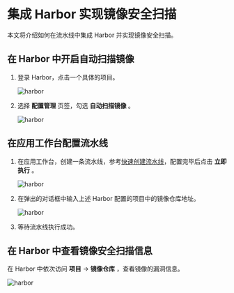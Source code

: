 # 集成 Harbor 实现镜像安全扫描

本文将介绍如何在流水线中集成 Harbor 并实现镜像安全扫描。

## 在 Harbor 中开启自动扫描镜像

1. 登录 Harbor，点击一个具体的项目。

    ![harbor](https://docs.daocloud.io/daocloud-docs-images/docs/amamba/images/harbor01.png)

2. 选择 **配置管理** 页签，勾选 **自动扫描镜像** 。

    ![harbor](https://docs.daocloud.io/daocloud-docs-images/docs/amamba/images/harbor02.png)

## 在应用工作台配置流水线

1. 在应用工作台，创建一条流水线，参考[快速创建流水线](deploy-pipeline.md)，配置完毕后点击 **立即执行** 。

    ![harbor](https://docs.daocloud.io/daocloud-docs-images/docs/amamba/images/harbor03.png)

1. 在弹出的对话框中输入上述 Harbor 配置的项目中的镜像仓库地址。

    ![harbor](https://docs.daocloud.io/daocloud-docs-images/docs/amamba/images/harbor04.png)

1. 等待流水线执行成功。

## 在 Harbor 中查看镜像安全扫描信息

在 Harbor 中依次访问  **项目**  ->  **镜像仓库** ，查看镜像的漏洞信息。

![harbor](https://docs.daocloud.io/daocloud-docs-images/docs/amamba/images/harbor05.png)
